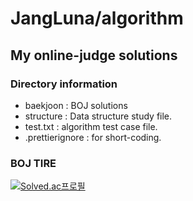 # JangLuna/algorithm
## My online-judge solutions

### Directory information
- baekjoon : BOJ solutions
- structure : Data structure study file.
- test.txt : algorithm test case file.
- .prettierignore : for short-coding.

### BOJ TIRE
[![Solved.ac프로필](http://mazassumnida.wtf/api/v2/generate_badge?boj=jangluna)](https://solved.ac/jangluna)
